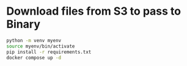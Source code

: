 # Download files from S3 to pass to Binary

```bash
python -m venv myenv
source myenv/bin/activate
pip install -r requirements.txt
docker compose up -d

```